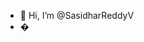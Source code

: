 - 👋 Hi, I’m @SasidharReddyV
- �

<!---
SasidharReddyV/SasidharReddyV is a ✨ special ✨ repository because its `README.md` (this file) appears on your GitHub profile.
You can click the Preview link to take a look at your changes.
--->
